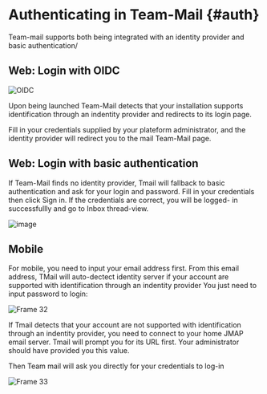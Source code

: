 # Authenticating in Team-Mail {#auth}

Team-mail supports both being integrated with an identity provider and basic authentication/

## Web: Login with OIDC

![OIDC](images/oidc.png)

Upon being launched Team-Mail detects that your installation supports identification through an indentity provider and redirects to its login page.

Fill in your credentials supplied by your plateform administrator, and the identity provider will redirect you to the mail Team-Mail page.

## Web: Login with basic authentication

If Team-Mail finds no identity provider, Tmail will fallback to basic authentication and ask for your login and password. Fill in your credentials then click Sign in. 
If the credentials are correct, you will be logged- in successfullly and go to Inbox thread-view. 

![image](https://github.com/linagora/tmail-flutter/assets/68209176/7f086dd6-689e-4391-a77b-7408f4793ac2)

## Mobile

For mobile, you need to input your email address first. From this email address, TMail will auto-dectect identity server if your account are supported with identification through an indentity provider  You just need to input password to login:

![Frame 32](https://github.com/linagora/tmail-flutter/assets/68209176/24b5bb65-546f-43de-9673-0157475b48a3)


If Tmail detects that  your account are not supported with identification through an indentity provider,  you need to connect to your home JMAP email server. Tmail will prompt you for its URL first. Your administrator should have provided you this value.

Then Team mail will ask you directly for your credentials to log-in 

![Frame 33](https://github.com/linagora/tmail-flutter/assets/68209176/e2ecc279-95d0-4374-9d7f-7ab19ec9bac3)

